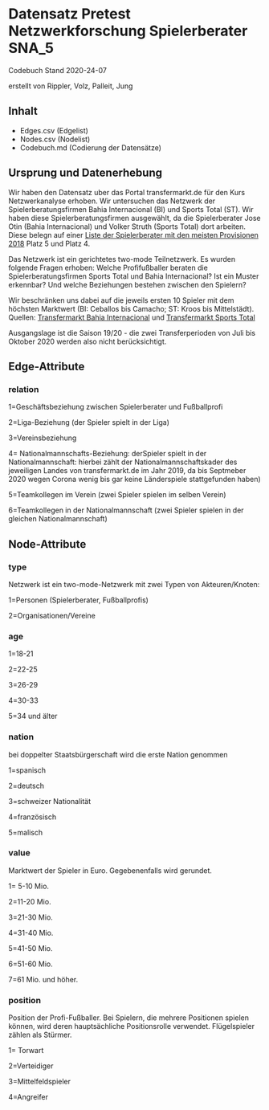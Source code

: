 <h1>Datensatz Pretest Netzwerkforschung Spielerberater SNA_5</h1>

Codebuch Stand 2020-24-07 <p>
erstellt von Rippler, Volz, Palleit, Jung

<h2>Inhalt</h2>
<ul>
  <li>Edges.csv (Edgelist)</li>
  <li>Nodes.csv (Nodelist)</li>
  <li>Codebuch.md (Codierung der Datensätze)</li>
</ul>  
 
<h2>Ursprung und Datenerhebung</h2>

Wir haben den Datensatz uber das Portal transfermarkt.de für den Kurs Netzwerkanalyse erhoben. Wir untersuchen das Netzwerk der Spielerberatungsfirmen Bahia Internacional (BI) und Sports Total (ST). Wir haben diese Spielerberatungsfirmen ausgewählt, da die Spielerberater Jose Otin (Bahia Internacional) und Volker Struth (Sports Total) dort arbeiten. Diese belegn auf einer 
<a href="https://www.ran.de/fussball/bildergalerien/top-8-diese-spielerberater-kassierten-2018-die-hoechsten-provisionen">Liste der Spielerberater mit den meisten Provisionen 2018</a> Platz 5 und Platz 4. <p>

Das Netzwerk ist ein gerichtetes two-mode Teilnetzwerk. Es wurden folgende Fragen erhoben: Welche Profifußballer beraten die Spielerberatungsfirmen Sports Total und Bahia Internacional? Ist ein Muster erkennbar? Und welche Beziehungen bestehen zwischen den Spielern?

Wir beschränken uns dabei auf die jeweils ersten 10 Spieler mit dem höchsten Marktwert (BI: Ceballos bis Camacho; ST: Kroos bis Mittelstädt). Quellen: <a href="https://www.transfermarkt.com/bahia-internacional/beraterfirma/berater/1033">Transfermarkt Bahia Internacional</a> und <a href="https://www.transfermarkt.tv/sportstotal/beraterfirma/berater/199">Transfermarkt Sports Total</a>  

<p> Ausgangslage ist die Saison 19/20 - die zwei Transferperioden von Juli bis Oktober 2020 werden also nicht berücksichtigt. </p>


<h2>Edge-Attribute</h2>

<h3>relation</h3>

1=Geschäftsbeziehung zwischen Spielerberater und Fußballprofi <p>
2=Liga-Beziehung (der Spieler spielt in der Liga) <p>
3=Vereinsbeziehung <p>
4= Nationalmannschafts-Beziehung: derSpieler spielt in der Nationalmannschaft: hierbei zählt der Nationalmannschaftskader des jeweiligen Landes von transfermarkt.de im Jahr 2019, da bis Septmeber 2020 wegen Corona wenig bis gar keine Länderspiele stattgefunden haben) <p>
5=Teamkollegen im Verein (zwei Spieler spielen im selben Verein) <p>
6=Teamkollegen in der Nationalmannschaft (zwei Spieler spielen in der gleichen Nationalmannschaft) <p>



<h2>Node-Attribute</h2>

<h3>type</h3>
Netzwerk ist ein two-mode-Netzwerk mit zwei Typen von Akteuren/Knoten: <p>

1=Personen (Spielerberater, Fußballprofis)<p>
2=Organisationen/Vereine

<h3>age</h3>

1=18-21 <p>
2=22-25 <p>
3=26-29 <p>
4=30-33 <p>
5=34 und älter <p>

<h3>nation</h3>
bei doppelter Staatsbürgerschaft wird die erste Nation genommen <p>
  
1=spanisch <p>
2=deutsch <p>
3=schweizer Nationalität <p>
4=französisch <p>
5=malisch <p>
  

<h3>value</h3>
Marktwert der Spieler in Euro. Gegebenenfalls wird gerundet. <p>

1= 5-10 Mio. <p>
2=11-20 Mio. <p>
3=21-30 Mio. <p>
4=31-40 Mio. <p>
5=41-50 Mio. <p>
6=51-60 Mio. <p>
7=61 Mio. und höher. <p>

<h3>position</h3>

Position der Profi-Fußballer. Bei Spielern, die mehrere Positionen spielen können, wird deren hauptsächliche Positionsrolle verwendet. Flügelspieler zählen als Stürmer. <p>

1= Torwart <p>
2=Verteidiger <p>
3=Mittelfeldspieler <p>
4=Angreifer <p>


